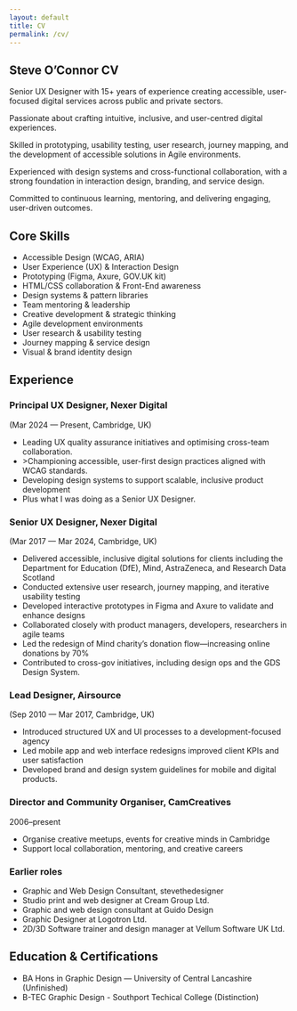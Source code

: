 ```yaml
---
layout: default
title: CV
permalink: /cv/
---
```


<section class="intro-section">
  <h1>Steve O’Connor CV</h1>
  <div class="intro-wrapper">
  <p>Senior UX Designer with 15+ years of experience creating accessible, user-focused digital services across public and private sectors.</p>
  </div>
  <p>Passionate about crafting intuitive, inclusive, and user-centred digital experiences.</p>
  <p>Skilled in prototyping, usability testing, user research, journey mapping, and the development of accessible solutions in Agile environments.</p>
  <p>Experienced with design systems and cross-functional collaboration, with a strong foundation in interaction design, branding, and service design.</p>
  <p>Committed to continuous learning, mentoring, and delivering engaging, user-driven outcomes.</p>
</section>

<section>
  <h2><span class="highlight">Core Skills</span></h2>
  <ul class="content-list">
    <li>Accessible Design (WCAG, ARIA)</li>
    <li>User Experience (UX) & Interaction Design</li>
    <li>Prototyping (Figma, Axure, GOV.UK kit)</li>
    <li>HTML/CSS collaboration & Front-End awareness</li>
    <li>Design systems & pattern libraries</li>
    <li>Team mentoring & leadership</li>
    <li>Creative development & strategic thinking</li>
    <li>Agile development environments</li>
    <li>User research & usability testing</li>
    <li>Journey mapping & service design</li>
    <li>Visual & brand identity design</li>
  </ul>
</section>

<section>
  <h2><span class="highlight">Experience</span></h2>

  <h3>Principal UX Designer, Nexer Digital</h3>
  <p class="dates">(Mar 2024 — Present, Cambridge, UK)</p>
  <ul class="content-list">
    <li>Leading UX quality assurance initiatives and optimising cross-team collaboration.</li>
    <li>>Championing accessible, user-first design practices aligned with WCAG standards.</li>
    <li>Developing design systems to support scalable, inclusive product development</li>
    <li>Plus what I was doing as a Senior UX Designer.</li>
  </ul>

  <h3>Senior UX Designer, Nexer Digital</h3>
  <p class="dates">(Mar 2017 — Mar 2024, Cambridge, UK)</p>
  <ul class="content-list">
    <li>Delivered accessible, inclusive digital solutions for clients including the Department for Education (DfE), Mind, AstraZeneca, and Research Data Scotland</li>
    <li>Conducted extensive user research, journey mapping, and iterative usability testing</li>
    <li>Developed interactive prototypes in Figma and Axure to validate and enhance designs</li>
    <li>Collaborated closely with product managers, developers, researchers in agile teams</li>
    <li>Led the redesign of Mind charity’s donation flow—increasing online donations by 70%</li>
    <li>Contributed to cross-gov initiatives, including design ops and the GDS Design System.</li>
  </ul>

  <h3>Lead Designer, Airsource</h3>
  <p class="dates">(Sep 2010 — Mar 2017, Cambridge, UK)</p>
  <ul class="content-list">
    <li>Introduced structured UX and UI processes to a development-focused agency</li>
    <li>Led mobile app and web interface redesigns improved client KPIs and user satisfaction</li>
    <li>Developed brand and design system guidelines for mobile and digital products.</li>
  </ul>

   <h3>Director and Community Organiser, CamCreatives</h3>
  <p class="dates">2006–present</p>
  <ul class="content-list">
    <li>Organise creative meetups, events for creative minds in Cambridge</li>
    <li>Support local collaboration, mentoring, and creative careers</li>
  </ul>

  <h3>Earlier roles</h3>
  <ul class="content-list">
    <li>Graphic and Web Design Consultant, stevethedesigner</li>
    <li>Studio print and web designer at Cream Group Ltd.</li>
    <li>Graphic and web design consultant at Guido Design</li>
    <li>Graphic Designer at Logotron Ltd.</li>
    <li>2D/3D Software trainer and design manager at Vellum Software UK Ltd.</li>
  </ul>

</section>

<section>

  <h2><span class="highlight">Education & Certifications</span></h2>
  <ul class="content-list">
    <li>BA Hons in Graphic Design — University of Central Lancashire (Unfinished)</li>
    <li>B-TEC Graphic Design - Southport Techical College (Distinction)</li>
  </ul>

</section>

